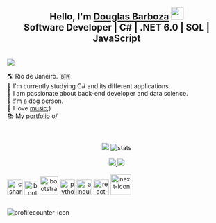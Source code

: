 ### <h2 align="center">Hello, I'm [Douglas Barboza](https://www.linkedin.com/in/douglas-barboza/) <img src="https://github.com/TheDudeThatCode/TheDudeThatCode/blob/master/Assets/Hi.gif" width="29px"></img><br>Software Developer | C# | .NET 6.0 | SQL | JavaScript</h2> <br>

<!-- About me -->
<div>
<img src="https://readme-typing-svg.demolab.com?font=Londrina+Outline&size=30&pause=500&color=D4C5BB&width=435&lines=About+me:"/>
</div>

🌎 Rio de Janeiro. 🇧🇷 <br>
🌱 I'm currently studying C# and its different applications. <br>
🥅  I am passionate about back-end developer and data science. <br>
🐶 !'m a dog person. <br>
🎵 I love [music](https://open.spotify.com/intl-pt/track/0ghzMo2eNij7veg1kG3p9p?si=635ce5590a6b4de1);) <br>
 📚 My [portfolio](https://douglimaonline.github.io/meu-site/) o/ <br> 
<br>
<br>

<!-- Most Used Lenguage Stats -->
<div align="center">
  <img src="https://github-readme-stats.vercel.app/api?username=douglimaonline&hide=contribs&show_icons=true&theme=transparent&hide_border=true&title_color=D4C5BB&hide_rank=true&card_width=320&locale=pt-br">
  <img src="https://github-readme-stats.vercel.app/api/top-langs/?username=douglimaonline&layout=donut&theme=transparent&hide_border=true&title_color=D4C5BB&include_all_commits=true&langs_count=7&hide=Rich+Text+Format,html"
    alt="stats"><br />
 <br>
</div>


<!-- Repositories -->
<div align="center"<br>
  <a href="https://github.com/douglimaonline/Web_development_projects" target="_blank">
  <img src="https://github-readme-stats.vercel.app/api/pin/?username=douglimaonline&repo=Web_development_projects&theme=transparent&title_color=D4C5BB&hide_border=true" />
</a>
<a href="https://github.com/douglimaonline/Csharp" target="_blank">
  <img src="https://github-readme-stats.vercel.app/api/pin/?username=douglimaonline&repo=Csharp&theme=transparent&title_color=D4C5BB&hide_border=true" />
</a>
</div>

<!-- DevIcons -->
<div align="end" style="display: inline-block;"><br>
 <a href="https://learn.microsoft.com/en-us/dotnet/csharp/tour-of-csharp/overview"><img alt="csharp-icon" height="35" width="35" src="https://cdn.jsdelivr.net/gh/devicons/devicon/icons/csharp/csharp-original.svg" /></a>
 <a href="https://dotnet.microsoft.com/en-us/apps/aspnet"><img alt="bootstrap-icon" height="32" width="32" src="https://cdn.jsdelivr.net/gh/devicons/devicon/icons/dotnetcore/dotnetcore-original.svg" /></a>
 <a href="https://www.w3schools.com/sql/default.asp"><img alt="bootstrap-icon" height="42" width="42" src="https://cdn.jsdelivr.net/gh/devicons/devicon/icons/microsoftsqlserver/microsoftsqlserver-plain-wordmark.svg" /></a>
 <a href="https://www.python.org/psf-landing/"><img alt="python-icon" height="35" width="35" src="https://cdn.jsdelivr.net/gh/devicons/devicon/icons/python/python-original.svg" /></a>
 <a href="https://angular.dev/"><img alt="angular-icon" height="35" width="35" src="https://cdn.jsdelivr.net/gh/devicons/devicon@latest/icons/angular/angular-original.svg" /></a>
 <a href="https://react.dev/"><img alt="react-icon" height="35" width="35" src="https://cdn.jsdelivr.net/gh/devicons/devicon@latest/icons/react/react-original.svg" /></a>
 <a href="https://nextjs.org/"><img alt="next-icon" height="47" width="47" src="https://cdn.jsdelivr.net/gh/devicons/devicon@latest/icons/nextjs/nextjs-original-wordmark.svg" /></a>
</div>

##
<!-- Profile Counter -->
<img alt="profilecounter-icon" align="start" src="https://komarev.com/ghpvc/?username=douglimaonline&color=grey">
